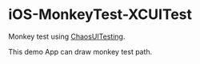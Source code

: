 # iOS-MonkeyTest-XCUITest

Monkey test using [ChaosUITesting](https://github.com/olethalai/ChaosUITesting).

This demo App can draw monkey test path.
